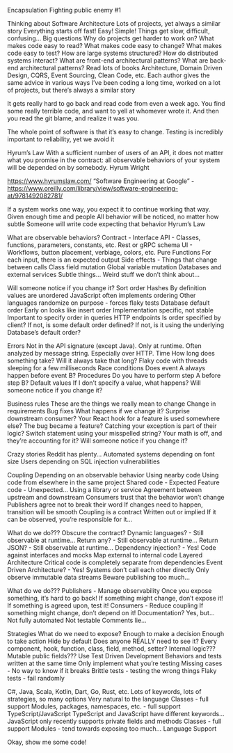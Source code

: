 Encapsulation
Fighting public enemy #1

Thinking about Software Architecture
Lots of projects, yet always a similar story
Everything starts off fast!  Easy!  Simple!
Things get slow, difficult, confusing…
Big questions
Why do projects get harder to work on?
What makes code easy to read?
What makes code easy to change?
What makes code easy to test?
How are large systems structured?
How do distributed systems interact?
What are front-end architectural patterns?
What are back-end architectural patterns?
Read lots of books
Architecture, Domain Driven Design, CQRS, Event Sourcing, Clean Code, etc.
Each author gives the same advice in various ways
I’ve been coding a long time, worked on a lot of projects, but there’s always a similar story

It gets really hard to go back and read code from even a week ago.
You find some really terrible code, and want to yell at whomever wrote it.  And then you read the git blame, and realize it was you.

The whole point of software is that it’s easy to change.
Testing is incredibly important to reliability, yet we avoid it

Hyrum’s Law
With a sufficient number of users of an API, it does not matter what you promise in the contract: all observable behaviors of your system will be depended on by somebody.
Hyrum Wright

https://www.hyrumslaw.com/
“Software Engineering at Google” - https://www.oreilly.com/library/view/software-engineering-at/9781492082781/


If a system works one way, you expect it to continue working that way.
Given enough time and people
All behavior will be noticed, no matter how subtle
Someone will write code expecting that behavior
Hyrum’s Law

What are observable behaviors?
Contract - Interface
API - Classes, functions, parameters, constants, etc.
Rest or gRPC schema
UI - Workflows, button placement, verbiage, colors, etc.
Pure Functions
For each input, there is an expected output
Side effects - Things that change between calls
Class field mutation
Global variable mutation
Databases and external services
Subtle things…
Weird stuff we don’t think about…

Will someone notice if you change it?
Sort order
Hashes
By definition values are unordered
JavaScript often implements ordering
Other languages randomize on purpose - forces flaky tests
Database default order
Early on looks like insert order
Implementation specific, not stable
Important to specify order in queries
HTTP endpoints
Is order specified by client?
If not, is some default order defined?
If not, is it using the underlying Database’s default order?

Errors
Not in the API signature (except Java).  Only at runtime.
Often analyzed by message string.  Especially over HTTP.
Time
How long does something take?  Will it always take that long?
Flaky code with threads sleeping for a few milliseconds
Race conditions
Does event A always happen before event B?
Procedures
Do you have to perform step A before step B?
Default values
If I don’t specify a value, what happens?
Will someone notice if you change it?

Business rules
These are the things we really mean to change
Change in requirements
Bug fixes
What happens if we change it?
Surprise downstream consumer?
Your React hook for a feature is used somewhere else?
The bug became a feature?
Catching your exception is part of their logic?
Switch statement using your misspelled string?
Your math is off, and they’re accounting for it?
Will someone notice if you change it?

Crazy stories
Reddit has plenty…
Automated systems depending on font size
Users depending on SQL injection vulnerabilities

Coupling
Depending on an observable behavior
Using nearby code
Using code from elsewhere in the same project
Shared code - Expected
Feature code - Unexpected…
Using a library or service
Agreement between upstream and downstream
Consumers trust that the behavior won’t change
Publishers agree not to break their word
If changes need to happen, transition will be smooth
Coupling is a contract
Written out or implied
If it can be observed, you’re responsible for it…

What do we do???
Obscure the contract?
Dynamic languages? - Still observable at runtime…
Return any? - Still observable at runtime…
Return JSON? - Still observable at runtime…
Dependency injection? - Yes!
Code against interfaces and mocks
Map external to internal code
Layered Architecture
Critical code is completely separate from dependencies
Event Driven Architecture? - Yes!
Systems don’t call each other directly
Only observe immutable data streams
Beware publishing too much…

What do we do???
Publishers - Manage observability
Once you expose something, it’s hard to go back!
If something might change, don’t expose it!
If something is agreed upon, test it!
Consumers - Reduce coupling
If something might change, don’t depend on it!
Documentation?
Yes, but…
Not fully automated
Not testable
Comments lie…

Strategies
What do we need to expose?
Enough to make a decision
Enough to take action
Hide by default
Does anyone REALLY need to see it?
Every component, hook, function, class, field, method, setter?
Internal logic???
Mutable public fields???
Use Test Driven Development
Behaviors and tests written at the same time
Only implement what you’re testing
Missing cases - No way to know if it breaks
Brittle tests - testing the wrong things
Flaky tests - fail randomly

C#, Java, Scala, Kotlin, Dart, Go, Rust, etc.
Lots of keywords, lots of strategies, so many options
Very natural to the language
Classes - full support
Modules, packages, namespaces, etc. - full support
TypeScript/JavaScript
TypeScript and JavaScript have different keywords…
JavaScript only recently supports private fields and methods
Classes - full support
Modules - tend towards exposing too much…
Language Support

Okay, show me some code!
